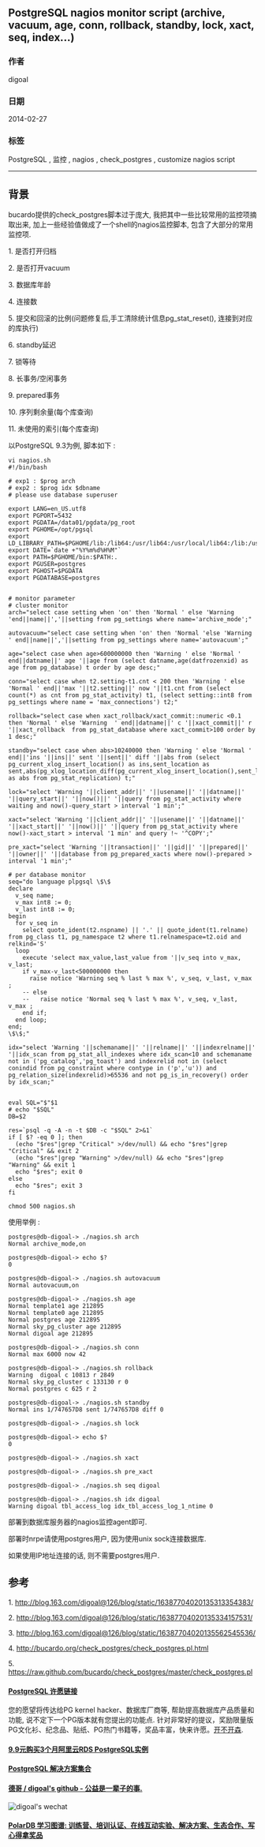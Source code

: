 ## PostgreSQL nagios monitor script (archive, vacuum, age, conn, rollback, standby, lock, xact, seq, index...)  
                   
### 作者                   
digoal                    
                      
### 日期                    
2014-02-27                                              
                    
### 标签                                                                                                                                    
PostgreSQL , 监控 , nagios , check_postgres , customize nagios script                 
                  
----                    
                  
## 背景              
bucardo提供的check_postgres脚本过于庞大, 我把其中一些比较常用的监控项摘取出来, 加上一些经验值做成了一个shell的nagios监控脚本, 包含了大部分的常用监控项.  
  
1\. 是否打开归档  
  
2\. 是否打开vacuum  
  
3\. 数据库年龄  
  
4\. 连接数  
  
5\. 提交和回滚的比例(问题修复后,手工清除统计信息pg_stat_reset(), 连接到对应的库执行)  
  
6\. standby延迟  
  
7\. 锁等待  
  
8\. 长事务/空闲事务  
  
9\. prepared事务  
  
10\. 序列剩余量(每个库查询)  
  
11\. 未使用的索引(每个库查询)  
  
以PostgreSQL 9.3为例, 脚本如下 :   
  
```  
vi nagios.sh   
#!/bin/bash  
  
# exp1 : $prog arch  
# exp2 : $prog idx $dbname  
# please use database superuser  
  
export LANG=en_US.utf8  
export PGPORT=5432  
export PGDATA=/data01/pgdata/pg_root  
export PGHOME=/opt/pgsql  
export LD_LIBRARY_PATH=$PGHOME/lib:/lib64:/usr/lib64:/usr/local/lib64:/lib:/usr/lib:/usr/local/lib:$LD_LIBRARY_PATH  
export DATE=`date +"%Y%m%d%H%M"`  
export PATH=$PGHOME/bin:$PATH:.  
export PGUSER=postgres  
export PGHOST=$PGDATA  
export PGDATABASE=postgres  
  
  
# monitor parameter  
# cluster monitor  
arch="select case setting when 'on' then 'Normal ' else 'Warning 'end||name||','||setting from pg_settings where name='archive_mode';"  
  
autovacuum="select case setting when 'on' then 'Normal 'else 'Warning ' end||name||','||setting from pg_settings where name='autovacuum';"  
  
age="select case when age>600000000 then 'Warning ' else 'Normal ' end||datname||' age '||age from (select datname,age(datfrozenxid) as age from pg_database) t order by age desc;"  
  
conn="select case when t2.setting-t1.cnt < 200 then 'Warning ' else 'Normal ' end||'max '||t2.setting||' now '||t1.cnt from (select count(*) as cnt from pg_stat_activity) t1, (select setting::int8 from pg_settings where name = 'max_connections') t2;"  
  
rollback="select case when xact_rollback/xact_commit::numeric <0.1 then 'Normal ' else 'Warning  ' end||datname||' c '||xact_commit||' r '||xact_rollback  from pg_stat_database where xact_commit>100 order by 1 desc;"  
  
standby="select case when abs>10240000 then 'Warning ' else 'Normal ' end||'ins '||ins||' sent '||sent||' diff '||abs from (select pg_current_xlog_insert_location() as ins,sent_location as sent,abs(pg_xlog_location_diff(pg_current_xlog_insert_location(),sent_location)) as abs from pg_stat_replication) t;"  
  
lock="select 'Warning '||client_addr||' '||usename||' '||datname||' '||query_start||' '||now()||' '||query from pg_stat_activity where waiting and now()-query_start > interval '1 min';"  
  
xact="select 'Warning '||client_addr||' '||usename||' '||datname||' '||xact_start||' '||now()||' '||query from pg_stat_activity where now()-xact_start > interval '1 min' and query !~ '^COPY';"  
  
pre_xact="select 'Warning '||transaction||' '||gid||' '||prepared||' '||owner||' '||database from pg_prepared_xacts where now()-prepared > interval '1 min';"  
  
# per database monitor  
seq="do language plpgsql \$\$  
declare  
  v_seq name;   
  v_max int8 := 0;   
  v_last int8 := 0;  
begin  
  for v_seq in   
    select quote_ident(t2.nspname) || '.' || quote_ident(t1.relname) from pg_class t1, pg_namespace t2 where t1.relnamespace=t2.oid and relkind='S'   
  loop  
    execute 'select max_value,last_value from '||v_seq into v_max, v_last;   
    if v_max-v_last<500000000 then   
      raise notice 'Warning seq % last % max %', v_seq, v_last, v_max ;   
    -- else  
    --   raise notice 'Normal seq % last % max %', v_seq, v_last, v_max ;   
    end if;  
  end loop;  
end;  
\$\$;"  
  
idx="select 'Warning '||schemaname||' '||relname||' '||indexrelname||' '||idx_scan from pg_stat_all_indexes where idx_scan<10 and schemaname not in ('pg_catalog','pg_toast') and indexrelid not in (select conindid from pg_constraint where contype in ('p','u')) and pg_relation_size(indexrelid)>65536 and not pg_is_in_recovery() order by idx_scan;"  
  
  
eval SQL="$"$1  
# echo "$SQL"  
DB=$2  
  
res=`psql -q -A -n -t $DB -c "$SQL" 2>&1`  
if [ $? -eq 0 ]; then  
  (echo "$res"|grep "Critical" >/dev/null) && echo "$res"|grep "Critical" && exit 2  
  (echo "$res"|grep "Warning" >/dev/null) && echo "$res"|grep "Warning" && exit 1  
  echo "$res"; exit 0  
else  
  echo "$res"; exit 3  
fi  
```  
  
```  
chmod 500 nagios.sh  
```  
  
使用举例 :   
  
```  
postgres@db-digoal-> ./nagios.sh arch  
Normal archive_mode,on  
  
postgres@db-digoal-> echo $?  
0  
  
postgres@db-digoal-> ./nagios.sh autovacuum  
Normal autovacuum,on  
  
postgres@db-digoal-> ./nagios.sh age  
Normal template1 age 212895  
Normal template0 age 212895  
Normal postgres age 212895  
Normal sky_pg_cluster age 212895  
Normal digoal age 212895  
  
postgres@db-digoal-> ./nagios.sh conn  
Normal max 6000 now 42  
  
postgres@db-digoal-> ./nagios.sh rollback  
Warning  digoal c 10813 r 2849  
Normal sky_pg_cluster c 133130 r 0  
Normal postgres c 625 r 2  
  
postgres@db-digoal-> ./nagios.sh standby  
Normal ins 1/747657D8 sent 1/747657D8 diff 0  
  
postgres@db-digoal-> ./nagios.sh lock  
  
postgres@db-digoal-> echo $?  
0  
  
postgres@db-digoal-> ./nagios.sh xact  
  
postgres@db-digoal-> ./nagios.sh pre_xact  
  
postgres@db-digoal-> ./nagios.sh seq digoal  
  
postgres@db-digoal-> ./nagios.sh idx digoal  
Warning digoal tbl_access_log idx_tbl_access_log_1_ntime 0  
```  
  
部署到数据库服务器的nagios监控agent即可.  
  
部署时nrpe请使用postgres用户, 因为使用unix sock连接数据库.  
  
如果使用IP地址连接的话, 则不需要postgres用户.  
  
## 参考  
1\. http://blog.163.com/digoal@126/blog/static/16387704020135313354383/  
  
2\. http://blog.163.com/digoal@126/blog/static/16387704020135334157531/  
  
3\. http://blog.163.com/digoal@126/blog/static/16387704020135562545536/  
  
4\. http://bucardo.org/check_postgres/check_postgres.pl.html  
  
5\. https://raw.github.com/bucardo/check_postgres/master/check_postgres.pl  
                                                                        
                                                                                
                                      
  
  
  
  
  
  
  
  
  
  
  
  
  
  
  
  
  
  
  
  
  
  
  
  
  
  
  
  
  
  
  
  
  
  
  
  
  
  
  
  
  
  
  
  
  
  
  
  
  
  
  
  
  
  
  
  
  
  
  
  
  
  
  
  
  
  
  
  
  
  
  
  
  
#### [PostgreSQL 许愿链接](https://github.com/digoal/blog/issues/76 "269ac3d1c492e938c0191101c7238216")
您的愿望将传达给PG kernel hacker、数据库厂商等, 帮助提高数据库产品质量和功能, 说不定下一个PG版本就有您提出的功能点. 针对非常好的提议，奖励限量版PG文化衫、纪念品、贴纸、PG热门书籍等，奖品丰富，快来许愿。[开不开森](https://github.com/digoal/blog/issues/76 "269ac3d1c492e938c0191101c7238216").  
  
  
#### [9.9元购买3个月阿里云RDS PostgreSQL实例](https://www.aliyun.com/database/postgresqlactivity "57258f76c37864c6e6d23383d05714ea")
  
  
#### [PostgreSQL 解决方案集合](https://yq.aliyun.com/topic/118 "40cff096e9ed7122c512b35d8561d9c8")
  
  
#### [德哥 / digoal's github - 公益是一辈子的事.](https://github.com/digoal/blog/blob/master/README.md "22709685feb7cab07d30f30387f0a9ae")
  
  
![digoal's wechat](../pic/digoal_weixin.jpg "f7ad92eeba24523fd47a6e1a0e691b59")
  
  
#### [PolarDB 学习图谱: 训练营、培训认证、在线互动实验、解决方案、生态合作、写心得拿奖品](https://www.aliyun.com/database/openpolardb/activity "8642f60e04ed0c814bf9cb9677976bd4")
  
